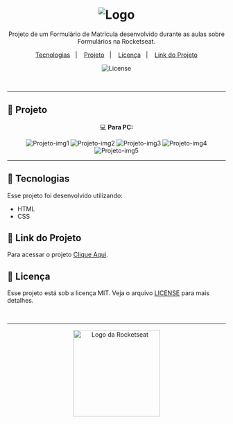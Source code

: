 <h1 align="center">
  <img alt="Logo" src="https://github.com/user-attachments/assets/3d66a953-e06c-48b5-a1ce-a0b4c3e10be8">
</h1>

<p align="center">
  Projeto de um Formulário de Matrícula desenvolvido durante as aulas sobre Formulários na Rocketseat.
</p>

<p align="center">
  <a href="#-tecnologias">Tecnologias</a>&nbsp;&nbsp;&nbsp;|&nbsp;&nbsp;&nbsp;
  <a href="#-projeto">Projeto</a>&nbsp;&nbsp;&nbsp;|&nbsp;&nbsp;&nbsp;
  <a href="#-licença">Licença</a>&nbsp;&nbsp;&nbsp;|&nbsp;&nbsp;&nbsp;
  <a href="#-link-do-projeto">Link do Projeto</a>
</p>

<p align="center">
  <img alt="License" src="https://img.shields.io/static/v1?label=license&message=MIT&color=0F172A&labelColor=1D4ED8">
</p>

<br>

---

##  📂 Projeto

<p align="center">💻 <b>Para PC:</b></p>
<p align="center">
  <img alt="Projeto-img1" src="https://github.com/user-attachments/assets/e02bad8d-63cd-4940-a549-3d05c7f76285">
  <img alt="Projeto-img2" src="https://github.com/user-attachments/assets/d314a3ba-5505-46aa-8b8b-40b50f3bfdbd">
  <img alt="Projeto-img3" src="https://github.com/user-attachments/assets/dddc9faf-2de9-4400-99bf-6d527d074b9f">
  <img alt="Projeto-img4" src="https://github.com/user-attachments/assets/f1653e9d-dc42-4c15-8eff-d3d77776feab">
  <img alt="Projeto-img5" src="https://github.com/user-attachments/assets/f1f3d22b-a082-4a74-a8b9-7c343935d32b">
</p>

<!--
<p align="center">📱 <b>Para Celular:</b></p>
<p align="center">
  <img alt="Projeto para Celular" src="" width="300px">
</p>
-->

---

## 🚀 Tecnologias

Esse projeto foi desenvolvido utilizando:

- HTML
- CSS

## 🔗 Link do Projeto

Para acessar o projeto <a href="https://projeto-formulario-de-matricula.vercel.app/" target="_blank">Clique Aqui</a>.

## 📝 Licença

Esse projeto está sob a licença MIT. Veja o arquivo [LICENSE](./LICENSE) para mais detalhes.

<br>

---

<p align="center">
  <img alt="Logo da Rocketseat" src="https://github.com/user-attachments/assets/39908634-2aee-4435-8513-fb952559fe3c" width="200px" />
</p>

